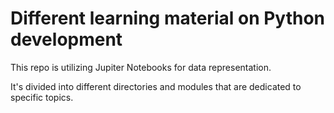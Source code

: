 # Different learning material on Python development

This repo is utilizing Jupiter Notebooks for data representation.

It's divided into different directories and modules that are dedicated to specific topics.